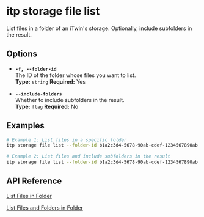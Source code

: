 # itp storage file list

List files in a folder of an iTwin's storage. Optionally, include subfolders in the result.

## Options

- **`-f, --folder-id`**  
  The ID of the folder whose files you want to list.  
  **Type:** `string` **Required:** Yes

- **`--include-folders`**  
  Whether to include subfolders in the result.  
  **Type:** `flag` **Required:** No

## Examples

```bash
# Example 1: List files in a specific folder
itp storage file list --folder-id b1a2c3d4-5678-90ab-cdef-1234567890ab

# Example 2: List files and include subfolders in the result
itp storage file list --folder-id b1a2c3d4-5678-90ab-cdef-1234567890ab --include-folders
```

## API Reference

[List Files in Folder](https://developer.bentley.com/apis/storage/operations/get-files-in-folder/)

[List Files and Folders in Folder](https://developer.bentley.com/apis/storage/operations/get-folders-and-files-in-folder/)